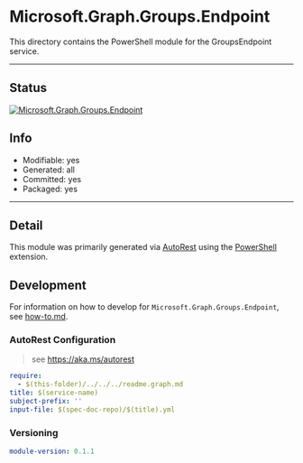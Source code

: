 <!-- region Generated -->
# Microsoft.Graph.Groups.Endpoint
This directory contains the PowerShell module for the GroupsEndpoint service.

---
## Status
[![Microsoft.Graph.Groups.Endpoint](https://img.shields.io/powershellgallery/v/Microsoft.Graph.Groups.Endpoint.svg?style=flat-square&label=Microsoft.Graph.Groups.Endpoint "Microsoft.Graph.Groups.Endpoint")](https://www.powershellgallery.com/packages/Microsoft.Graph.Groups.Endpoint/)

## Info
- Modifiable: yes
- Generated: all
- Committed: yes
- Packaged: yes

---
## Detail
This module was primarily generated via [AutoRest](https://github.com/Azure/autorest) using the [PowerShell](https://github.com/Azure/autorest.powershell) extension.

## Development
For information on how to develop for `Microsoft.Graph.Groups.Endpoint`, see [how-to.md](how-to.md).
<!-- endregion -->

### AutoRest Configuration

> see https://aka.ms/autorest

``` yaml
require:
  - $(this-folder)/../../../readme.graph.md
title: $(service-name)
subject-prefix: ''
input-file: $(spec-doc-repo)/$(title).yml
```
### Versioning

``` yaml
module-version: 0.1.1
```

